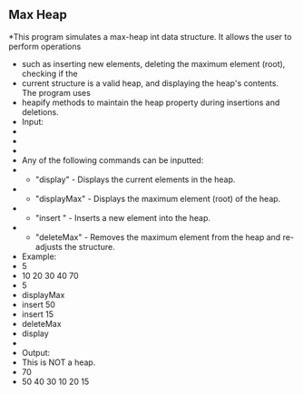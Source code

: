 ## Max Heap
 *This program simulates a max-heap int data structure. It allows the user to perform operations 
 * such as inserting new elements, deleting the maximum element (root), checking if the 
 * current structure is a valid heap, and displaying the heap's contents. The program uses 
 * heapify methods to maintain the heap property during insertions and deletions. 
 * Input:
 *   <length of heap>
 *   <heap values>
 *   <number of commands>
 *   Any of the following commands can be inputted:
 *  - "display" - Displays the current elements in the heap.
 *  - "displayMax" - Displays the maximum element (root) of the heap.
 *  - "insert <value>" - Inserts a new element into the heap.
 *  - "deleteMax" - Removes the maximum element from the heap and re-adjusts the structure.
 * Example:
 *  5
 *  10 20 30 40 70
 *  5
 *  displayMax
 *  insert 50
 *  insert 15
 *  deleteMax
 *  display
 * 
 *  Output:
 *   This is NOT a heap.
 *   70
 *   50 40 30 10 20 15
 
